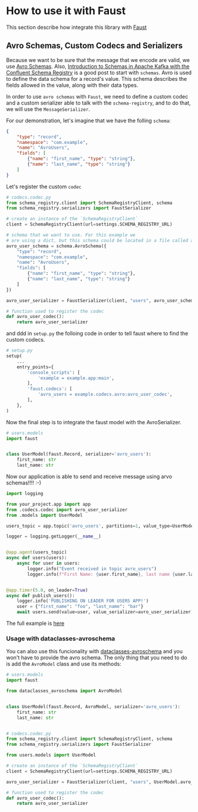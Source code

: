 # How to use it with Faust

This section describe how integrate this library with [Faust](https://faust.readthedocs.io/en/latest/)

## Avro Schemas, Custom Codecs and Serializers

Because we want to be sure that the message that we encode are valid, we use [Avro Schemas](https://docs.oracle.com/database/nosql-12.1.3.1/GettingStartedGuide/avroschemas.html). Also, [Introduction to Schemas in Apache Kafka with the Confluent Schema Registry](https://medium.com/@stephane.maarek/introduction-to-schemas-in-apache-kafka-with-the-confluent-schema-registry-3bf55e401321) is a good post to start with `schemas`.
Avro is used to define the data schema for a record's value. This schema describes the fields allowed in the value, along with their data types.

In order to use `avro schemas` with `Faust`, we need to define a custom codec and a custom serializer able to talk with the `schema-registry`, and to do that, we will use the `MessageSerializer`.

For our demonstration, let's imagine that we have the folling `schema`:

```json
{
    "type": "record",
    "namespace": "com.example",
    "name": "AvroUsers",
    "fields": [
        {"name": "first_name", "type": "string"},
        {"name": "last_name", "type": "string"}
    ]
}
```

Let's register the custom `codec`

```python
# codecs.codec.py
from schema_registry.client import SchemaRegistryClient, schema
from schema_registry.serializers import FaustSerializer

# create an instance of the `SchemaRegistryClient`
client = SchemaRegistryClient(url=settings.SCHEMA_REGISTRY_URL)

# schema that we want to use. For this example we 
# are using a dict, but this schema could be located in a file called avro_user_schema.avsc
avro_user_schema = schema.AvroSchema({
    "type": "record",
    "namespace": "com.example",
    "name": "AvroUsers",
    "fields": [
        {"name": "first_name", "type": "string"},
        {"name": "last_name", "type": "string"}
    ]
})

avro_user_serializer = FaustSerializer(client, "users", avro_user_schema)

# function used to register the codec
def avro_user_codec():
    return avro_user_serializer
```

and ddd in `setup.py` the folloing code in order to tell faust where to find the custom codecs.

```python
# setup.py
setup(
    ...
    entry_points={
        'console_scripts': [
            'example = example.app:main',
        ],
        'faust.codecs': [
            'avro_users = example.codecs.avro:avro_user_codec',
        ],
    },
)
```

Now the final step is to integrate the faust model with the AvroSerializer.

```python
# users.models
import faust


class UserModel(faust.Record, serializer='avro_users'):
    first_name: str
    last_name: str
```

Now our application is able to send and receive message using arvo schemas!!!! :-)

```python
import logging

from your_project.app import app
from .codecs.codec import avro_user_serializer
from .models import UserModel

users_topic = app.topic('avro_users', partitions=1, value_type=UserModel)

logger = logging.getLogger(__name__)


@app.agent(users_topic)
async def users(users):
    async for user in users:
        logger.info("Event received in topic avro_users")
        logger.info(f"First Name: {user.first_name}, last name {user.last_name}")


@app.timer(5.0, on_leader=True)
async def publish_users():
    logger.info('PUBLISHING ON LEADER FOR USERS APP!')
    user = {"first_name": "foo", "last_name": "bar"}
    await users.send(value=user, value_serializer=avro_user_serializer)
```

The full example is [here](https://github.com/marcosschroh/faust-docker-compose-example/blob/master/faust-project/example/codecs/avro.py)

### Usage with dataclasses-avroschema

You can also use this funcionality with [dataclasses-avroschema](https://github.com/marcosschroh/dataclasses-avroschema) and you won't have to provide the avro schema.
The only thing that you need to do is add the `AvroModel` class and use its methods:

```python
# users.models
import faust

from dataclasses_avroschema import AvroModel


class UserModel(faust.Record, AvroModel, serializer='avro_users'):  
    first_name: str
    last_name: str


# codecs.codec.py
from schema_registry.client import SchemaRegistryClient, schema
from schema_registry.serializers import FaustSerializer

from users.models import UserModel

# create an instance of the `SchemaRegistryClient`
client = SchemaRegistryClient(url=settings.SCHEMA_REGISTRY_URL)

avro_user_serializer = FaustSerializer(client, "users", UserModel.avro_schema())  # usign the method avro_schema to get the avro schema representation

# function used to register the codec
def avro_user_codec():
    return avro_user_serializer
```
